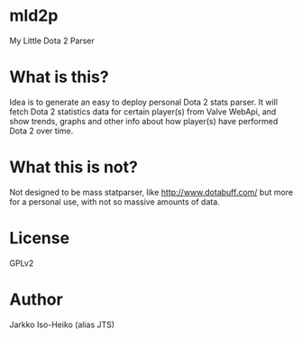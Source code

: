 mld2p
=====

My Little Dota 2 Parser

What is this?
======

Idea is to generate an easy to deploy personal Dota 2 stats parser. It will fetch Dota 2 statistics data for certain 
player(s) from Valve WebApi, and show trends, graphs and other info about how player(s) have performed Dota 2 over time.

What this is not?
======

Not designed to be mass statparser, like http://www.dotabuff.com/ but more for a personal use, with not so massive amounts
of data.

License
======

GPLv2

Author
======

Jarkko Iso-Heiko (alias JTS)
